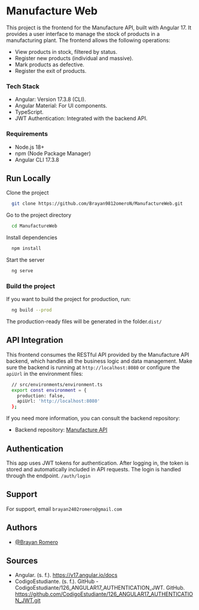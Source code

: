 
# Manufacture Web

This project is the frontend for the Manufacture API, built with Angular 17. It provides a user interface to manage the stock of products in a manufacturing plant. The frontend allows the following operations:

- View products in stock, filtered by status.
- Register new products (individual and massive).
- Mark products as defective.
- Register the exit of products.

### Tech Stack

- Angular: Version 17.3.8 (CLI).
- Angular Material: For UI components.
- TypeScript.
- JWT Authentication: Integrated with the backend API.

### Requirements

- Node.js 18+
- npm (Node Package Manager)
- Angular CLI 17.3.8

## Run Locally

Clone the project

```bash
  git clone https://github.com/Brayan9812omeroN/ManufactureWeb.git
```

Go to the project directory

```bash
  cd ManufactureWeb
```

Install dependencies

```bash
  npm install
```

Start the server

```bash
  ng serve
```

### Build the project

If you want to build the project for production, run:

```bash
  ng build --prod

```

The production-ready files will be generated in the folder.`dist/`
## API Integration

This frontend consumes the RESTful API provided by the Manufacture API backend, which handles all the business logic and data management. Make sure the backend is running at `http://localhost:8080` or configure the `apiUrl` in the environment files:

```bash
  // src/environments/environment.ts
  export const environment = {
    production: false,
    apiUrl: 'http://localhost:8080'
  };


```

If you need more information, you can consult the backend repository:
- Backend repository: [Manufacture API](https://github.com/Brayan9812omeroN/Manufacture-API.git)
## Authentication

This app uses JWT tokens for authentication. After logging in, the token is stored and automatically included in API requests. The login is handled through the endpoint.
`/auth/login`
## Support

For support, email `brayan2402romero@gmail.com` 


## Authors

- [@Brayan Romero](https://github.com/Brayan9812omeroN)


## Sources

- Angular. (s. f.). https://v17.angular.io/docs 
- CodigoEstudiante. (s. f.). GitHub - CodigoEstudiante/126_ANGULAR17_AUTHENTICATION_JWT. GitHub. https://github.com/CodigoEstudiante/126_ANGULAR17_AUTHENTICATION_JWT.git
